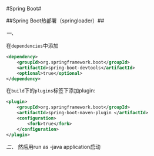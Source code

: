 #Spring Boot#

##Spring Boot热部署（springloader）##

*一、*

在`dependencies`中添加

```xml
<dependency>
	<groupId>org.springframework.boot</groupId>
	<artifactId>spring-boot-devtools</artifactId>
	<optional>true</optional>
</dependency>
```

在`build`下的`plugins`标签下添加plugin:

```xml
<plugin>
	<groupId>org.springframework.boot</groupId>
	<artifactId>spring-boot-maven-plugin </artifactId>
	<configuration>
		<fork>true</fork>
	</configuration>
</plugin>
```

*二、*
然后用run as -java application启动